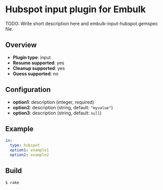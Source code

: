 # Hubspot input plugin for Embulk

TODO: Write short description here and embulk-input-hubspot.gemspec file.

## Overview

* **Plugin type**: input
* **Resume supported**: yes
* **Cleanup supported**: yes
* **Guess supported**: no

## Configuration

- **option1**: description (integer, required)
- **option2**: description (string, default: `"myvalue"`)
- **option3**: description (string, default: `null`)

## Example

```yaml
in:
  type: hubspot
  option1: example1
  option2: example2
```


## Build

```
$ rake
```
